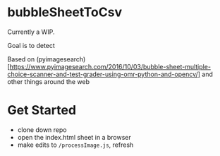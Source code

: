 # bubbleSheetToCsv

Currently a WIP.

Goal is to detect

Based on (pyimagesearch)[https://www.pyimagesearch.com/2016/10/03/bubble-sheet-multiple-choice-scanner-and-test-grader-using-omr-python-and-opencv/] and other things around the web

# Get Started

- clone down repo
- open the index.html sheet in a browser
- make edits to `/processImage.js`, refresh
